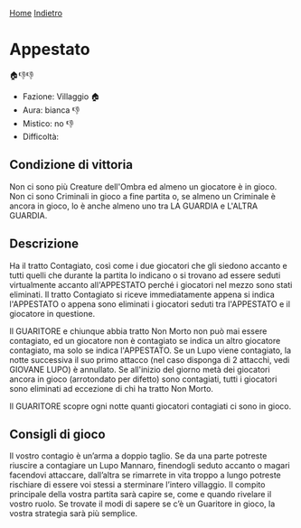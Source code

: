 [Home](/wherewolf-rules)
[Indietro](..)

# Appestato

<span class='emoji'>🏠👎👎</span>

- Fazione: Villaggio <span class='emoji'>🏠</span>
- Aura: bianca <span class='emoji'>👎</span>
- Mistico: no <span class='emoji'>👎</span>
- Difficoltà: 

## Condizione di vittoria

Non ci sono più Creature dell'Ombra ed almeno un giocatore è in gioco. Non ci sono Criminali in gioco a fine partita o, se almeno un Criminale è ancora in gioco, lo è anche almeno uno tra LA GUARDIA e L'ALTRA GUARDIA.

## Descrizione

Ha il tratto Contagiato, così come i due giocatori che gli siedono accanto e tutti quelli che durante la partita lo indicano o si trovano ad essere seduti virtualmente accanto all'APPESTATO perché i giocatori nel mezzo sono stati eliminati. Il tratto Contagiato si riceve immediatamente appena si indica l'APPESTATO o appena sono eliminati i giocatori seduti tra l'APPESTATO e il giocatore in questione.

Il GUARITORE e chiunque abbia tratto Non Morto non può mai essere contagiato, ed un giocatore non è contagiato se indica un altro giocatore contagiato, ma solo se indica l'APPESTATO. Se un Lupo viene contagiato, la notte successiva il suo primo attacco (nel caso disponga di 2 attacchi, vedi GIOVANE LUPO) è annullato. Se all'inizio del giorno metà dei giocatori ancora in gioco (arrotondato per difetto) sono contagiati, tutti i giocatori sono eliminati ad eccezione di chi ha tratto Non Morto.

Il GUARITORE scopre ogni notte quanti giocatori contagiati ci sono in gioco.

## Consigli di gioco

Il vostro contagio è un’arma a doppio taglio. Se da una parte potreste riuscire a contagiare un Lupo Mannaro, finendogli seduto accanto o magari facendovi attaccare, dall’altra se rimarrete in vita troppo a lungo potreste rischiare di essere voi stessi a sterminare l’intero villaggio. Il compito principale della vostra partita sarà capire se, come e quando rivelare il vostro ruolo. Se trovate il modi di sapere se c’è un Guaritore in gioco, la vostra strategia sarà più semplice.
